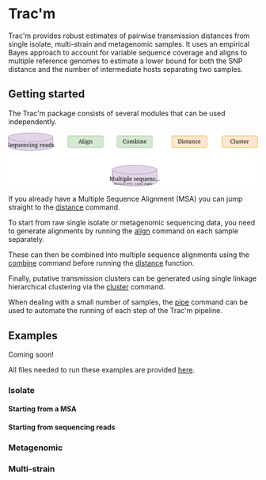 # Trac'm

Trac'm provides robust estimates of pairwise transmission distances from single isolate, multi-strain and metagenomic samples. It uses an empirical Bayes approach to account for variable sequence coverage and aligns to multiple reference genomes to estimate a lower bound for both the SNP distance and the number of intermediate hosts separating two samples.

## Getting started

The Trac'm package consists of several modules that can be used independently. 

<center><img src="_figures/tracm_flow.drawio.svg" width="700"></center>

If you already have a Multiple Sequence Alignment (MSA) you can jump straight to the [distance](distance.md) command.

To start from raw single isolate or metagenomic sequencing data, you need to generate alignments by running the [align](alignment.md) command on each sample separately.

These can then be combined into multiple sequence alignments using the [combine](combine.md) command before running the [distance](distance.md) function.

Finally, putative transmission clusters can be generated using single linkage hierarchical clustering via the [cluster](cluster.md) command.

When dealing with a small number of samples, the [pipe](pipe.md) command can be used to automate the running of each step of the Trac'm pipeline.

## Examples

Coming soon!

All files needed to run these examples are provided [here](github.com).

### Isolate



#### Starting from a MSA

#### Starting from sequencing reads



### Metagenomic

### Multi-strain